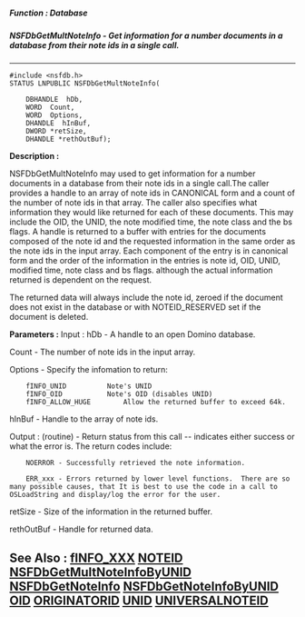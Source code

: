 ##### Function : Database
##### NSFDbGetMultNoteInfo - Get information for a number documents in a database from their note ids in a single call.
---
```
#include <nsfdb.h>
STATUS LNPUBLIC NSFDbGetMultNoteInfo(

	DBHANDLE  hDb,
	WORD  Count,
	WORD  Options,
	DHANDLE  hInBuf,
	DWORD *retSize,
	DHANDLE *rethOutBuf);
```
**Description :**

NSFDbGetMultNoteInfo may used to get information for a number documents in a 
database from their note ids in a single call.The caller provides a handle to 
an array of note ids in CANONICAL form and a count of the number of note ids in 
that array. The 
caller also specifies what information they would like returned for each of 
these documents. This may include the OID, the UNID,  the note modified time, 
the note class and the bs flags. A handle is returned to a buffer with entries 
for the documents composed
of the note id  and the requested information in the same order as the note ids 
in the input array. Each component of the entry is in canonical form and the 
order of the information in the entries is note id, OID, UNID, modified time, 
note class and bs flags. although the actual information returned is dependent 
on the request.

The returned data will always include the note id, zeroed if the document does 
not exist in the database or with NOTEID_RESERVED set if the document is 
deleted.

**Parameters :**
Input :
hDb  -  A handle to an open Domino database.

Count  -  The number of note ids in the input array.

Options  -  Specify the infomation to return:

		fINFO_UNID			Note's UNID
		fINFO_OID			Note's OID (disables UNID)
		fINFO_ALLOW_HUGE		Allow the returned buffer to exceed 64k.


hInBuf  -  Handle to the array of note ids.

Output :
(routine)  -  Return status from this call -- indicates either success or what the error is. The return codes include:

		NOERROR - Successfully retrieved the note information.

		ERR_xxx - Errors returned by lower level functions.  There are so many possible causes, that It is best to use the code in a call to OSLoadString and display/log the error for the user.


retSize  -  Size of the information in the returned buffer.

rethOutBuf  -  Handle for returned data.


**See Also :**
[fINFO_XXX](/reference/Symb/fINFO_XXX)
[NOTEID](/reference/Data/NOTEID)
[NSFDbGetMultNoteInfoByUNID](/reference/Func/NSFDbGetMultNoteInfoByUNID)
[NSFDbGetNoteInfo](/reference/Func/NSFDbGetNoteInfo)
[NSFDbGetNoteInfoByUNID](/reference/Func/NSFDbGetNoteInfoByUNID)
[OID](/reference/Data/OID)
[ORIGINATORID](/reference/Data/ORIGINATORID)
[UNID](/reference/Data/UNID)
[UNIVERSALNOTEID](/reference/Data/UNIVERSALNOTEID)
---

